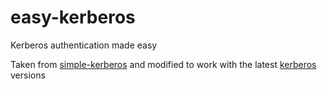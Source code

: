 # easy-kerberos
Kerberos authentication made easy

Taken from [simple-kerberos](https://github.com/noamokman/simple-kerberos) and modified to work with the latest [kerberos](https://github.com/mongodb-js/kerberos) versions
